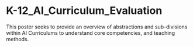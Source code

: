# K-12_AI_Curriculum_Evaluation
This poster seeks to provide an overview of abstractions and sub-divisions within AI Curriculums to understand core competencies, and teaching methods. 
